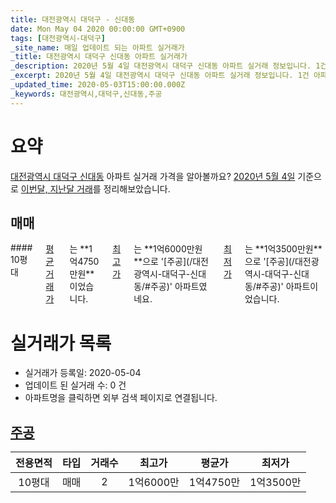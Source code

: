 ```yaml
---
title: 대전광역시 대덕구 - 신대동
date: Mon May 04 2020 00:00:00 GMT+0900
tags: [대전광역시-대덕구]
_site_name: 매일 업데이트 되는 아파트 실거래가
_title: 대전광역시 대덕구 신대동 아파트 실거래가
_description: 2020년 5월 4일 대전광역시 대덕구 신대동 아파트 실거래 정보입니다. 1건 아파트 정보가 있습니다.
_excerpt: 2020년 5월 4일 대전광역시 대덕구 신대동 아파트 실거래 정보입니다. 1건 아파트 정보가 있습니다.
_updated_time: 2020-05-03T15:00:00.000Z
_keywords: 대전광역시,대덕구,신대동,주공
---
```





# 요약
<ins>대전광역시 대덕구 신대동</ins> 아파트 실거래 가격을 알아볼까요? <ins>2020년 5월 4일</ins> 기준으로 <ins>이번달, 지난달 거래</ins>를 정리해보았습니다.

## 매매
<div class="container">
<div class="twelve columns" markdown="1">
#### 10평대
<ins>평균 거래가</ins>는 **1억4750만원**이었습니다. <ins>최고가</ins>는 **1억6000만원**으로 '[주공](/대전광역시-대덕구-신대동/#주공)' 아파트였네요. <ins>최저가</ins>는 **1억3500만원**으로 '[주공](/대전광역시-대덕구-신대동/#주공)' 아파트이었습니다.
</div>
</div>



# 실거래가 목록
- 실거래가 등록일: 2020-05-04
- 업데이트 된 실거래 수: 0 건
- 아파트명을 클릭하면 외부 검색 페이지로 연결됩니다.

## [주공](#주공)

|전용면적|타입|거래수|최고가|평균가|최저가|
|:---:|:---:|:---:|:---:|:---:|:---:|
|10평대|<span class="deal-type-1">매매</span>|2|1억6000만|1억4750만|1억3500만|

<br/>



